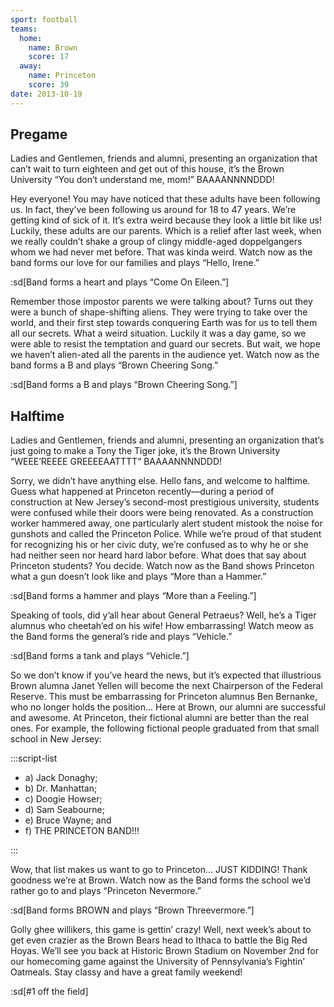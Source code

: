 ```yaml
---
sport: football
teams:
  home:
    name: Brown
    score: 17
  away:
    name: Princeton
    score: 39
date: 2013-10-19
---
```


## Pregame

Ladies and Gentlemen, friends and alumni, presenting an organization that can’t wait to turn eighteen and get out of this house, it’s the Brown University “You don’t understand me, mom!” BAAAANNNNDDD!

Hey everyone! You may have noticed that these adults have been following us. In fact, they’ve been following us around for 18 to 47 years. We’re getting kind of sick of it. It’s extra weird because they look a little bit like us! Luckily, these adults are our parents. Which is a relief after last week, when we really couldn’t shake a group of clingy middle-aged doppelgangers whom we had never met before. That was kinda weird. Watch now as the band forms our love for our families and plays “Hello, Irene.”

:sd[Band forms a heart and plays “Come On Eileen.”]

Remember those impostor parents we were talking about? Turns out they were a bunch of shape-shifting aliens. They were trying to take over the world, and their first step towards conquering Earth was for us to tell them all our secrets. What a weird situation. Luckily it was a day game, so we were able to resist the temptation and guard our secrets. But wait, we hope we haven’t alien-ated all the parents in the audience yet. Watch now as the band forms a B and plays “Brown Cheering Song.”

:sd[Band forms a B and plays “Brown Cheering Song.”]

## Halftime

Ladies and Gentlemen, friends and alumni, presenting an organization that’s just going to make a Tony the Tiger joke, it’s the Brown University “WEEE’REEEE GREEEEAATTTT” BAAAANNNNDDD!

Sorry, we didn’t have anything else. Hello fans, and welcome to halftime. Guess what happened at Princeton recently—during a period of construction at New Jersey’s second-most prestigious university, students were confused while their doors were being renovated. As a construction worker hammered away, one particularly alert student mistook the noise for gunshots and called the Princeton Police. While we’re proud of that student for recognizing his or her civic duty, we’re confused as to why he or she had neither seen nor heard hard labor before. What does that say about Princeton students? You decide. Watch now as the Band shows Princeton what a gun doesn’t look like and plays “More than a Hammer.”

:sd[Band forms a hammer and plays “More than a Feeling.”]

Speaking of tools, did y’all hear about General Petraeus? Well, he’s a Tiger alumnus who cheetah’ed on his wife! How embarrassing! Watch meow as the Band forms the general’s ride and plays “Vehicle.”

:sd[Band forms a tank and plays “Vehicle.”]

So we don’t know if you’ve heard the news, but it’s expected that illustrious Brown alumna Janet Yellen will become the next Chairperson of the Federal Reserve. This must be embarrassing for Princeton alumnus Ben Bernanke, who no longer holds the position... Here at Brown, our alumni are successful and awesome. At Princeton, their fictional alumni are better than the real ones. For example, the following fictional people graduated from that small school in New Jersey:

:::script-list

- a) Jack Donaghy;
- b) Dr. Manhattan;
- c) Doogie Howser;
- d) Sam Seabourne;
- e) Bruce Wayne; and
- f) THE PRINCETON BAND!!!

:::

Wow, that list makes us want to go to Princeton... JUST KIDDING! Thank goodness we’re at Brown. Watch now as the Band forms the school we’d rather go to and plays “Princeton Nevermore.”

:sd[Band forms BROWN and plays “Brown Threevermore.”]

Golly ghee willikers, this game is gettin’ crazy! Well, next week’s about to get even crazier as the Brown Bears head to Ithaca to battle the Big Red Hoyas. We’ll see you back at Historic Brown Stadium on November 2nd for our homecoming game against the University of Pennsylvania’s Fightin’ Oatmeals. Stay classy and have a great family weekend!

:sd[#1 off the field]
